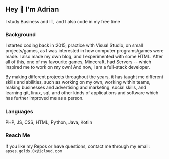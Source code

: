 ## Hey 👋 I'm Adrian
I study Business and IT, and I also code in my free time

### Background
I started coding back in 2015, practice with Visual Studio, on small projects/games, as I was interested
in how computer programs/games were made. I also made my own blog, and I experimented
with some HTML. After all of this, one of my favourite games, Minecraft, had Servers -- which inspired me
to work on my own! And now, I am a full-stack developer.

By making different projects throughout the years, it has taught me different skills and abilities, such as
working on my own, working within teams, making businesses and advertising and marketing, social skills, 
and learning git, linux, sql, and other kinds of applications and software which has further improved me as a person.

### Languages
PHP, JS, CSS, HTML, Python, Java, Kotlin

### Reach Me
If you like my Repos or have questions, contact me through my email: ```apses.golds.0x@icloud.com```
